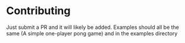 Contributing
============
Just submit a PR and it will likely be added.
Examples should all be the same (A simple one-player pong game) and in the examples directory
